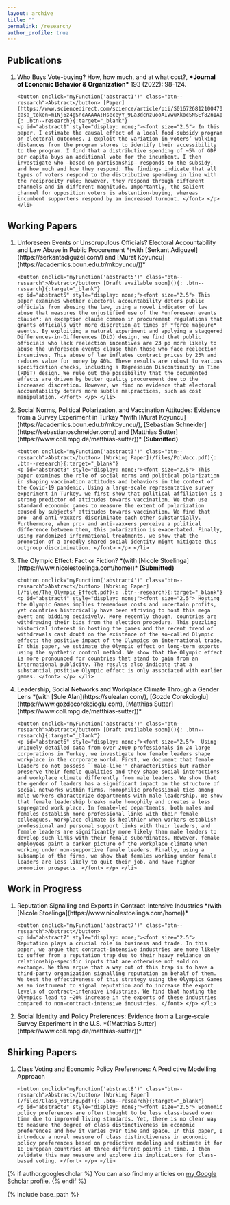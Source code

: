 ```yaml
---
layout: archive
title: ""
permalink: /research/
author_profile: true
---
```


## Publications


<ol type="1">

<li> <span style="color:Black"> Who Buys Vote-buying? How, how much, and at what cost?, <b>*Journal of Economic Behavior & Organization*</b> 193 (2022): 98-124. </span>
	
	<button onclick="myFunction('abstract1')" class="btn--research">Abstract</button> [Paper](https://www.sciencedirect.com/science/article/pii/S0167268121004704?casa_token=mINj6z4gSncAAAAA:HseceyY_9La3dcnzuooAIVwuXkocSNSEf82nIApVwtgZHwZfcuqqGe93t2cTRWdZLlSthtjK){: .btn--research}{:target="_blank"}
	<p id="abstract1" style="display: none;"><font size="2.5"> In this paper, I estimate the causal effect of a local food-subsidy program on electoral outcomes. I exploit the variation in voters’ walking distances from the program stores to identify their accessibility to the program. I find that a distributive spending of ~5% of GDP per capita buys an additional vote for the incumbent. I then investigate who –based on partisanship– responds to the subsidy, and how much and how they respond. The findings indicate that all types of voters respond to the distributive spending in line with the reciprocity rule; however, they respond through different channels and in different magnitude. Importantly, the salient channel for opposition voters is abstention-buying, whereas incumbent supporters respond by an increased turnout. </font> </p> </li>

</ol> 

## Working Papers

<ol type="1">


<li> <span style="color:Black"> Unforeseen Events or Unscrupulous Officials? Electoral Accountability and Law Abuse in Public Procurement
	*(with [Serkant Adiguzel](https://serkantadiguzel.com/) and [Murat Koyuncu](https://academics.boun.edu.tr/mkoyuncu/))* </span>
	
	<button onclick="myFunction('abstract5')" class="btn--research">Abstract</button> [Draft available soon](){: .btn--research}{:target="_blank"}
	<p id="abstract5" style="display: none;"><font size="2.5"> This paper examines whether electoral accountability deters public officials from abusing the law, using a novel indicator of law abuse that measures the unjustified use of the *unforeseen events clause*: an exception clause common in procurement regulations that grants officials with more discretion at times of *force majeure* events. By exploiting a natural experiment and applying a staggered Differences-in-Differences (DiD) design, we find that public officials who lack reelection incentives are 23 pp more likely to abuse the unforeseen events clause than those who face reelection incentives. This abuse of law inflates contract prices by 23% and reduces value for money by 40%. These results are robust to various specification checks, including a Regression Discontinuity in Time (RDiT) design. We rule out the possibility that the documented effects are driven by better quality procurement due to the increased discretion. However, we find no evidence that electoral accountability deters more subtle malpractices, such as cost manipulation. </font> </p> </li>
	
	

<li> <span style="color:Black"> Social Norms, Political Polarization, and Vaccination Attitudes: Evidence from a Survey Experiment in Turkey
	*(with [Murat Koyuncu](https://academics.boun.edu.tr/mkoyuncu/), [Sebastian Schneider](https://sebastianoschneider.com/) and [Matthias Sutter](https://www.coll.mpg.de/matthias-sutter))* </span> <b>(Submitted)</b>
	
	<button onclick="myFunction('abstract3')" class="btn--research">Abstract</button> [Working Paper](/files/PolVacc.pdf){: .btn--research}{:target="_blank"}
	<p id="abstract3" style="display: none;"><font size="2.5"> This paper examines the role of social norms and political polarization in shaping vaccination attitudes and behaviors in the context of the Covid-19 pandemic. Using a large-scale representative survey experiment in Turkey, we first show that political affiliation is a strong predictor of attitudes towards vaccination. We then use standard economic games to measure the extent of polarization caused by subjects' attitudes towards vaccination. We find that pro- and anti-vaxxers discriminate each other substantially. Furthermore, when pro- and anti-vaxxers perceive a political difference between them, this polarization is exacerbated. Finally, using randomized informational treatments, we show that the promotion of a broadly shared social identity might mitigate this outgroup discrimination. </font> </p> </li>
	 
	
	
<li> <span style="color:Black"> The Olympic Effect: Fact or Fiction?
	*(with [Nicole Stoelinga](https://www.nicolestoelinga.com/home))* </span> <b>(Submitted)</b>
	
	<button onclick="myFunction('abstract4')" class="btn--research">Abstract</button> [Working Paper](/files/The_Olympic_Effect.pdf){: .btn--research}{:target="_blank"} 
	<p id="abstract4" style="display: none;"><font size="2.5"> Hosting the Olympic Games implies tremendous costs and uncertain profits, yet countries historically have been striving to host this mega event and bidding decisively. More recently though, countries are withdrawing their bids from the election procedure. This puzzling historical interest in hosting the games and the recent trend of withdrawals cast doubt on the existence of the so-called Olympic effect: the positive impact of the Olympics on international trade. In this paper, we estimate the Olympic effect on long-term exports using the synthetic control method. We show that the Olympic effect is more pronounced for countries that stand to gain from an international publicity. The results also indicate that a substantial positive Olympic effect is only associated with earlier games. </font> </p> </li>
	
		
	
<li> <span style="color:Black"> Leadership, Social Networks and Workplace Climate Through a Gender Lens
	*(with [Sule Alan](https://sulealan.com/), [Gozde Corekcioglu](https://www.gozdecorekcioglu.com), [Matthias Sutter](https://www.coll.mpg.de/matthias-sutter))* </span>
	
	<button onclick="myFunction('abstract6')" class="btn--research">Abstract</button> [Draft available soon](){: .btn--research}{:target="_blank"}
	<p id="abstract6" style="display: none;"><font size="2.5">  Using uniquely detailed data from over 2000 professionals in 24 large corporations in Turkey, we investigate how female leaders shape workplace in the corporate world. First, we document that female leaders do not possess ``male-like'' characteristics but rather preserve their female qualities and they shape social interactions and workplace climate differently from male leaders. We show that the gender of leaders has a significant impact on the structure of social networks within firms. Homophilic professional ties among male workers characterize departments with male leadership. We show that female leadership breaks male homophily and creates a less segregated work place. In female-led departments, both males and females establish more professional links with their female colleagues. Workplace climate is healthier when workers establish professional and personal support links with their leaders, and female leaders are significantly more likely than male leaders to develop such links with their female subordinates. However, female employees paint a darker picture of the workplace climate when working under non-supportive female leaders. Finally, using a subsample of the firms, we show that females working under female leaders are less likely to quit their job, and have higher promotion prospects. </font> </p> </li>
	
</ol> 	
	

## Work in Progress

<ol type="1">
	
<li> <span style="color:Black"> Reputation Signalling and Exports in Contract-Intensive Industries
	*(with [Nicole Stoelinga](https://www.nicolestoelinga.com/home))* </span> 
	
	<button onclick="myFunction('abstract7')" class="btn--research">Abstract</button>
	<p id="abstract7" style="display: none;"><font size="2.5"> Reputation plays a crucial role in business and trade. In this paper, we argue that contract-intensive industries are more likely to suffer from a reputation trap due to their heavy reliance on relationship-specific inputs that are otherwise not sold on exchange. We then argue that a way out of this trap is to have a third-party organization signalling reputation on behalf of them. We test the effectiveness of this strategy using the Olympics Games as an instrument to signal reputation and to increase the export levels of contract-intensive industries. We find that hosting the Olympics lead to ~20% increase in the exports of these industries compared to non-contract-intensive industries. </font> </p> </li>
	
<li> <span style="color:Black"> Social Identity and Policy Preferences: Evidence from a Large-scale Survey Experiment in the U.S.
	*([Matthias Sutter](https://www.coll.mpg.de/matthias-sutter))* </span> </li>
	
</ol> 	

## Shirking Papers

<ol type="1">

<li> <span style="color:Black"> Class Voting and Economic Policy Preferences: A Predictive Modelling Approach </span>
	
	<button onclick="myFunction('abstract8')" class="btn--research">Abstract</button> [Working Paper](/files/Class_voting.pdf){: .btn--research}{:target="_blank"}
	<p id="abstract8" style="display: none;"><font size="2.5"> Economic policy preferences are often thought to be less class-based over time due to improved living standards. Yet, there is no clear way to measure the degree of class distinctiveness in economic preferences and how it varies over time and space. In this paper, I introduce a novel measure of class distinctiveness in economic policy preferences based on predictive modeling and estimate it for 18 European countries at three different points in time. I then validate this new measure and explore its implications for class-based voting. </font> </p> </li>
	
</ol> 	


{% if author.googlescholar %}
  You can also find my articles on <u><a href="{{author.googlescholar}}">my Google Scholar profile</a>.</u>
{% endif %}

{% include base_path %}

<!--- {% for post in site.publications reversed %}
  {% include archive-single.html %}
{% endfor %} --->	

<script>
function myFunction(id) {
  var x = document.getElementById(id);
  if (x.style.display === "none") {
    x.style.display = "block";
  } else {
    x.style.display = "none";
  }
}
</script>
